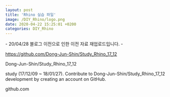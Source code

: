 ```yaml
---
layout: post
title: 'Rhino 실습 파일'
image: /DIY_Rhino/logo.png
date: 2020-04-22 15:25:01 +0200
categories: DIY_Rhino
---
```



\- 20/04/28 블로그 이전으로 인한 이전 자료 재업로드입니다. -





https://github.com/Dong-Jun-Shin/Study_Rhino_17_12



Dong-Jun-Shin/Study_Rhino_17_12

study (17/12/09 ~ 18/01/27). Contribute to Dong-Jun-Shin/Study_Rhino_17_12
development by creating an account on GitHub.

github.com












